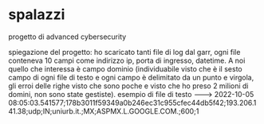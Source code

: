 # spalazzi
progetto di advanced cybersecurity

spiegazione del progetto: ho scaricato tanti file di log dal garr, ogni file conteneva 10 campi come indirizzo ip, porta di ingresso, datetime. A noi quello che interessa è campo dominio (individuabile visto che è il sesto campo di ogni file di testo e ogni campo è delimitato da un punto e virgola, gli erroi delle righe visto che sono poche e visto che ho preso 2 milioni di domini, non sono state gestiste). esempio di file di testo ---> 2022-10-05 08:05:03.541577;178b3011f59349a0b246ec31c955cfec44db5f42;193.206.141.38;udp;IN;uniurb.it.;MX;ASPMX.L.GOOGLE.COM.;600;1



